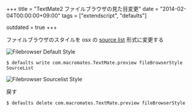 +++
title = "TextMate2 ファイルブラウザの見た目変更"
date = "2014-02-04T00:00:00+09:00"
tags = ["extendscript", "defaults"]

outdated = true
+++

ファイルブラウザのスタイルを osx の [source list](https://developer.apple.com/library/mac/documentation/userexperience/conceptual/applehiguidelines/Windows/Windows.html#//apple_ref/doc/uid/20000961-CHDDIGDE) 形式に変更する

![Filebrowser Default Style](/images/2014-02-04_tm2_filebrowser_default_style.png)

```
$ defaults write com.macromates.TextMate.preview fileBrowserStyle SourceList
```

![Filebrowser Sourcelist Style](/images/2014-02-04_tm2_filebrowser_sourcelist_style.png)

戻す

```
$ defaults delete com.macromates.TextMate.preview fileBrowserStyle
```
